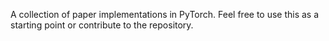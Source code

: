 A collection of paper implementations in PyTorch. Feel free to use this as a starting point or contribute to the repository.

